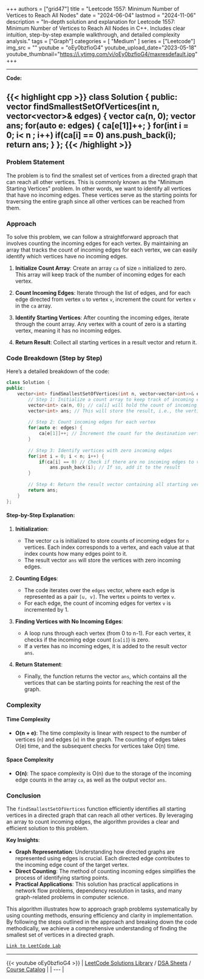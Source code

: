 
+++
authors = ["grid47"]
title = "Leetcode 1557: Minimum Number of Vertices to Reach All Nodes"
date = "2024-06-04"
lastmod = "2024-11-06"
description = "In-depth solution and explanation for Leetcode 1557: Minimum Number of Vertices to Reach All Nodes in C++. Includes clear intuition, step-by-step example walkthrough, and detailed complexity analysis."
tags = ["Graph"]
categories = [
    "Medium"
]
series = ["Leetcode"]
img_src = ""
youtube = "oEy0bzfioG4"
youtube_upload_date="2023-05-18"
youtube_thumbnail="https://i.ytimg.com/vi/oEy0bzfioG4/maxresdefault.jpg"
+++



---
**Code:**

{{< highlight cpp >}}
class Solution {
public:
    vector<int> findSmallestSetOfVertices(int n, vector<vector<int>>& edges) {
        vector<int> ca(n, 0);
        vector<int> ans;
        for(auto e: edges) {
            ca[e[1]]++;
        }
        for(int i = 0; i< n ; i++)
        if(ca[i] == 0) ans.push_back(i);
        return ans;
    }
};
{{< /highlight >}}
---

### Problem Statement

The problem is to find the smallest set of vertices from a directed graph that can reach all other vertices. This is commonly known as the "Minimum Starting Vertices" problem. In other words, we want to identify all vertices that have no incoming edges. These vertices serve as the starting points for traversing the entire graph since all other vertices can be reached from them.

### Approach

To solve this problem, we can follow a straightforward approach that involves counting the incoming edges for each vertex. By maintaining an array that tracks the count of incoming edges for each vertex, we can easily identify which vertices have no incoming edges.

1. **Initialize Count Array**: Create an array `ca` of size `n` initialized to zero. This array will keep track of the number of incoming edges for each vertex.

2. **Count Incoming Edges**: Iterate through the list of edges, and for each edge directed from vertex `u` to vertex `v`, increment the count for vertex `v` in the `ca` array. 

3. **Identify Starting Vertices**: After counting the incoming edges, iterate through the count array. Any vertex with a count of zero is a starting vertex, meaning it has no incoming edges.

4. **Return Result**: Collect all starting vertices in a result vector and return it.

### Code Breakdown (Step by Step)

Here’s a detailed breakdown of the code:

```cpp
class Solution {
public:
    vector<int> findSmallestSetOfVertices(int n, vector<vector<int>>& edges) {
        // Step 1: Initialize a count array to keep track of incoming edges
        vector<int> ca(n, 0); // ca[i] will hold the count of incoming edges to vertex i
        vector<int> ans; // This will store the result, i.e., the vertices with no incoming edges
        
        // Step 2: Count incoming edges for each vertex
        for(auto e: edges) {
            ca[e[1]]++; // Increment the count for the destination vertex of the edge
        }
        
        // Step 3: Identify vertices with zero incoming edges
        for(int i = 0; i < n; i++) {
            if(ca[i] == 0) // Check if there are no incoming edges to vertex i
                ans.push_back(i); // If so, add it to the result
        }
        
        // Step 4: Return the result vector containing all starting vertices
        return ans;
    }
};
```

#### Step-by-Step Explanation:

1. **Initialization**: 
   - The vector `ca` is initialized to store counts of incoming edges for `n` vertices. Each index corresponds to a vertex, and each value at that index counts how many edges point to it.
   - The result vector `ans` will store the vertices with zero incoming edges.

2. **Counting Edges**: 
   - The code iterates over the `edges` vector, where each edge is represented as a pair `[u, v]`. The vertex `u` points to vertex `v`. 
   - For each edge, the count of incoming edges for vertex `v` is incremented by 1.

3. **Finding Vertices with No Incoming Edges**: 
   - A loop runs through each vertex (from 0 to n-1). For each vertex, it checks if the incoming edge count (`ca[i]`) is zero.
   - If a vertex has no incoming edges, it is added to the result vector `ans`.

4. **Return Statement**: 
   - Finally, the function returns the vector `ans`, which contains all the vertices that can be starting points for reaching the rest of the graph.

### Complexity

#### Time Complexity
- **O(n + e)**: The time complexity is linear with respect to the number of vertices (`n`) and edges (`e`) in the graph. The counting of edges takes O(e) time, and the subsequent checks for vertices take O(n) time.

#### Space Complexity
- **O(n)**: The space complexity is O(n) due to the storage of the incoming edge counts in the array `ca`, as well as the output vector `ans`.

### Conclusion

The `findSmallestSetOfVertices` function efficiently identifies all starting vertices in a directed graph that can reach all other vertices. By leveraging an array to count incoming edges, the algorithm provides a clear and efficient solution to this problem.

**Key Insights**:
- **Graph Representation**: Understanding how directed graphs are represented using edges is crucial. Each directed edge contributes to the incoming edge count of the target vertex.
- **Direct Counting**: The method of counting incoming edges simplifies the process of identifying starting points.
- **Practical Applications**: This solution has practical applications in network flow problems, dependency resolution in tasks, and many graph-related problems in computer science.

This algorithm illustrates how to approach graph problems systematically by using counting methods, ensuring efficiency and clarity in implementation. By following the steps outlined in the approach and breaking down the code methodically, we achieve a comprehensive understanding of finding the smallest set of vertices in a directed graph.

[`Link to LeetCode Lab`](https://leetcode.com/problems/minimum-number-of-vertices-to-reach-all-nodes/description/)

---
{{< youtube oEy0bzfioG4 >}}
| [LeetCode Solutions Library](https://grid47.xyz/leetcode/) / [DSA Sheets](https://grid47.xyz/sheets/) / [Course Catalog](https://grid47.xyz/courses/) |
| --- |
